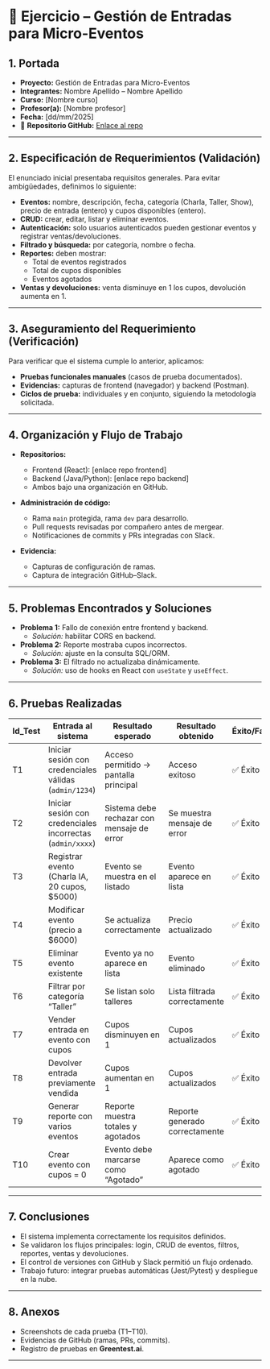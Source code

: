 
# 📄 Ejercicio – Gestión de Entradas para Micro-Eventos

## 1. Portada
- **Proyecto:** Gestión de Entradas para Micro-Eventos  
- **Integrantes:** Nombre Apellido – Nombre Apellido  
- **Curso:** [Nombre curso]  
- **Profesor(a):** [Nombre profesor]  
- **Fecha:** [dd/mm/2025]  
- 📎 **Repositorio GitHub:** [Enlace al repo](https://github.com/tu-org/tu-repo)  

---

## 2. Especificación de Requerimientos (Validación)
El enunciado inicial presentaba requisitos generales. Para evitar ambigüedades, definimos lo siguiente:

- **Eventos:** nombre, descripción, fecha, categoría (Charla, Taller, Show), precio de entrada (entero) y cupos disponibles (entero).  
- **CRUD:** crear, editar, listar y eliminar eventos.  
- **Autenticación:** solo usuarios autenticados pueden gestionar eventos y registrar ventas/devoluciones.  
- **Filtrado y búsqueda:** por categoría, nombre o fecha.  
- **Reportes:** deben mostrar:  
  - Total de eventos registrados  
  - Total de cupos disponibles  
  - Eventos agotados  
- **Ventas y devoluciones:** venta disminuye en 1 los cupos, devolución aumenta en 1.

---

## 3. Aseguramiento del Requerimiento (Verificación)
Para verificar que el sistema cumple lo anterior, aplicamos:  
- **Pruebas funcionales manuales** (casos de prueba documentados).  
- **Evidencias:** capturas de frontend (navegador) y backend (Postman).  
- **Ciclos de prueba:** individuales y en conjunto, siguiendo la metodología solicitada.  

---

## 4. Organización y Flujo de Trabajo
- **Repositorios:**  
  - Frontend (React): [enlace repo frontend]  
  - Backend (Java/Python): [enlace repo backend]  
  - Ambos bajo una organización en GitHub.  

- **Administración de código:**  
  - Rama `main` protegida, rama `dev` para desarrollo.  
  - Pull requests revisadas por compañero antes de mergear.  
  - Notificaciones de commits y PRs integradas con Slack.  

- **Evidencia:**  
  - Capturas de configuración de ramas.  
  - Captura de integración GitHub–Slack.  

---

## 5. Problemas Encontrados y Soluciones
- **Problema 1:** Fallo de conexión entre frontend y backend.  
  - *Solución:* habilitar CORS en backend.  
- **Problema 2:** Reporte mostraba cupos incorrectos.  
  - *Solución:* ajuste en la consulta SQL/ORM.  
- **Problema 3:** El filtrado no actualizaba dinámicamente.  
  - *Solución:* uso de hooks en React con `useState` y `useEffect`.  

---

## 6. Pruebas Realizadas

| Id_Test | Entrada al sistema | Resultado esperado | Resultado obtenido | Éxito/Fallo | Comentario |
|---------|-------------------|--------------------|--------------------|-------------|------------|
| T1 | Iniciar sesión con credenciales válidas (`admin/1234`) | Acceso permitido → pantalla principal | Acceso exitoso | ✅ Éxito | Evidencia: screenshot |
| T2 | Iniciar sesión con credenciales incorrectas (`admin/xxxx`) | Sistema debe rechazar con mensaje de error | Se muestra mensaje de error | ✅ Éxito | Captura con error |
| T3 | Registrar evento (Charla IA, 20 cupos, $5000) | Evento se muestra en el listado | Evento aparece en lista | ✅ Éxito | Captura evento nuevo |
| T4 | Modificar evento (precio a $6000) | Se actualiza correctamente | Precio actualizado | ✅ Éxito | Captura detalle actualizado |
| T5 | Eliminar evento existente | Evento ya no aparece en lista | Evento eliminado | ✅ Éxito | Captura lista sin evento |
| T6 | Filtrar por categoría “Taller” | Se listan solo talleres | Lista filtrada correctamente | ✅ Éxito | Captura filtro aplicado |
| T7 | Vender entrada en evento con cupos | Cupos disminuyen en 1 | Cupos actualizados | ✅ Éxito | Captura antes/después |
| T8 | Devolver entrada previamente vendida | Cupos aumentan en 1 | Cupos actualizados | ✅ Éxito | Captura antes/después |
| T9 | Generar reporte con varios eventos | Reporte muestra totales y agotados | Reporte generado correctamente | ✅ Éxito | Captura pantalla reporte |
| T10 | Crear evento con cupos = 0 | Evento debe marcarse como “Agotado” | Aparece como agotado | ✅ Éxito | Captura evento agotado |

---

## 7. Conclusiones
- El sistema implementa correctamente los requisitos definidos.  
- Se validaron los flujos principales: login, CRUD de eventos, filtros, reportes, ventas y devoluciones.  
- El control de versiones con GitHub y Slack permitió un flujo ordenado.  
- Trabajo futuro: integrar pruebas automáticas (Jest/Pytest) y despliegue en la nube.  

---

## 8. Anexos
- Screenshots de cada prueba (T1–T10).  
- Evidencias de GitHub (ramas, PRs, commits).  
- Registro de pruebas en **Greentest.ai**.  

---
